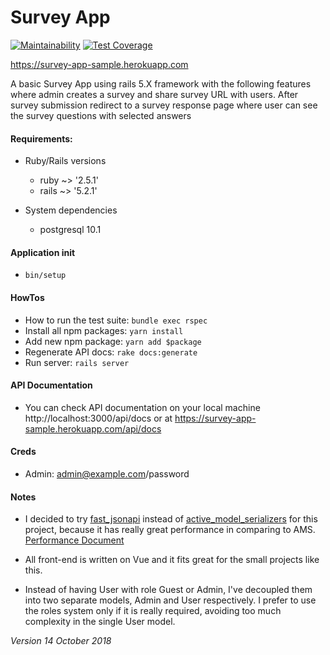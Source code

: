 # Survey App
[![Maintainability](https://api.codeclimate.com/v1/badges/bcf83cea410462f094b9/maintainability)](https://codeclimate.com/github/AlexTatarnikov/survey_app/maintainability)
[![Test Coverage](https://api.codeclimate.com/v1/badges/bcf83cea410462f094b9/test_coverage)](https://codeclimate.com/github/AlexTatarnikov/survey_app/test_coverage)

https://survey-app-sample.herokuapp.com

A basic Survey App using rails 5.X framework with the following features where admin
creates a survey and share survey URL with users. After survey submission redirect to a survey
response page where user can see the survey questions with selected answers

#### Requirements:

* Ruby/Rails versions
    * ruby ~> '2.5.1'
    * rails ~> '5.2.1'

* System dependencies
    * postgresql 10.1

#### Application init

* `bin/setup`

#### HowTos

* How to run the test suite: `bundle exec rspec`
* Install all npm packages: `yarn install`
* Add new npm package: `yarn add $package`
* Regenerate API docs: `rake docs:generate`
* Run server: `rails server`

#### API Documentation

* You can check API documentation on your local machine http://localhost:3000/api/docs or at https://survey-app-sample.herokuapp.com/api/docs

#### Creds

* Admin: admin@example.com/password

#### Notes

* I decided to try [fast_jsonapi](https://github.com/Netflix/fast_jsonapi) instead of [active_model_serializers](https://github.com/rails-api/active_model_serializers) for this project,
  because it has really great performance in comparing to AMS. [Performance Document](https://github.com/Netflix/fast_jsonapi/blob/master/performance_methodology.md)

* All front-end is written on Vue and it fits great for the small projects like this.

* Instead of having User with role Guest or Admin, I've decoupled them into two separate models, Admin and User respectively. 
I prefer to use the roles system only if it is really required, avoiding too much complexity in the single User model.

*Version 14 October 2018*
